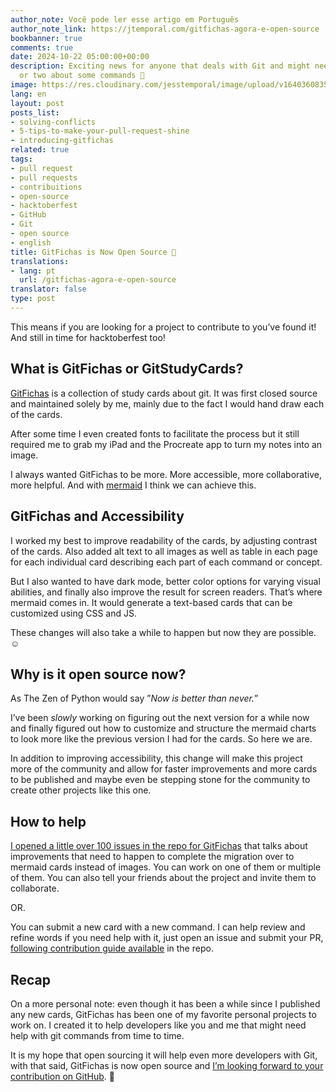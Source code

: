 ```yaml
---
author_note: Você pode ler esse artigo em Português
author_note_link: https://jtemporal.com/gitfichas-agora-e-open-source
bookbanner: true
comments: true
date: 2024-10-22 05:00:00+00:00
description: Exciting news for anyone that deals with Git and might need a reminder
  or two about some commands 🤩
image: https://res.cloudinary.com/jesstemporal/image/upload/v1640360835/covers/miscellaneous_ld0l6r.png
lang: en
layout: post
posts_list:
- solving-conflicts
- 5-tips-to-make-your-pull-request-shine
- introducing-gitfichas
related: true
tags:
- pull request
- pull requests
- contribuitions
- open-source
- hacktoberfest
- GitHub
- Git
- open source
- english
title: GitFichas is Now Open Source 🎉
translations:
- lang: pt
  url: /gitfichas-agora-e-open-source
translator: false
type: post
---
```



This means if you are looking for a project to contribute to you’ve found it! And still in time for hacktoberfest too!

## What is GitFichas or GitStudyCards?

[GitFichas](https://gitfichas.com) is a collection of study cards about git. It was first closed source and maintained solely by me, mainly due to the fact I would hand draw each of the cards.

After some time I even created fonts to facilitate the process but it still required me to grab my iPad and the Procreate app to turn my notes into an image.

I always wanted GitFichas to be more. More accessible, more collaborative, more helpful. And with [mermaid](https://mermaid.js.org) I think we can achieve this.

## GitFichas and Accessibility

I worked my best to improve readability of the cards, by adjusting contrast of the cards. Also added alt text to all images as well as table in each page for each individual card describing each part of each command or concept.

But I also wanted to have dark mode, better color options for varying visual abilities, and finally also improve the result for screen readers. That’s where mermaid comes in. It would generate a text-based cards that can be customized using CSS and JS.

These changes will also take a while to happen but now they are possible. ☺️

## Why is it open source now?

As The Zen of Python would say ”*Now is better than never.*”

I’ve been *slowly* working on figuring out the next version for a while now and finally figured out how to customize and structure the mermaid charts to look more like the previous version I had for the cards. So here we are.

In addition to improving accessibility, this change will make this project more of the community and allow for faster improvements and more cards to be published and maybe even be stepping stone for the community to create other projects like this one.

## How to help

[I opened a little over 100 issues in the repo for GitFichas](https://github.com/jtemporal/gitfichas/issues) that talks about improvements that need to happen to complete the migration over to mermaid cards instead of images. You can work on one of them or multiple of them. You can also tell your friends about the project and invite them to collaborate.

OR.

You can submit a new card with a new command. I can help review and refine words if you need help with it, just open an issue and submit your PR, [following contribution guide available](https://github.com/jtemporal/gitfichas/blob/main/CONTRIBUTING.md) in the repo.

## Recap

On a more personal note: even though it has been a while since I published any new cards, GitFichas has been one of my favorite personal projects to work on. I created it to help developers like you and me that might need help with git commands from time to time.

It is my hope that open sourcing it will help even more developers with Git, with that said, GitFichas is now open source and [I’m looking forward to your contribution on GitHub](https://github.com/jtemporal/gitfichas). 🎉